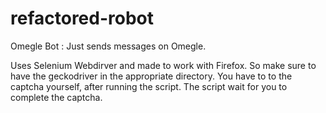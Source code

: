 # refactored-robot
Omegle Bot : Just sends messages on Omegle.

Uses Selenium Webdirver and made to work with Firefox. So make sure to have the geckodriver in the appropriate directory.
You have to to the captcha yourself, after running the script. The script wait for you to complete the captcha.
